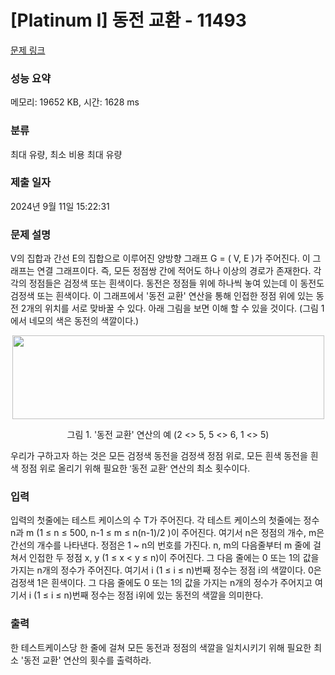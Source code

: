 # [Platinum I] 동전 교환 - 11493 

[문제 링크](https://www.acmicpc.net/problem/11493) 

### 성능 요약

메모리: 19652 KB, 시간: 1628 ms

### 분류

최대 유량, 최소 비용 최대 유량

### 제출 일자

2024년 9월 11일 15:22:31

### 문제 설명

<p>V의 집합과 간선 E의 집합으로 이루어진 양방향 그래프 G = ( V, E )가 주어진다. 이 그래프는 연결 그래프이다. 즉, 모든 정점쌍 간에 적어도 하나 이상의 경로가 존재한다. 각각의 정점들은 검정색 또는 흰색이다. 동전은 정점들 위에 하나씩 놓여 있는데 이 동전도 검정색 또는 흰색이다. 이 그래프에서 '동전 교환' 연산을 통해 인접한 정점 위에 있는 동전 2개의 위치를 서로 맞바꿀 수 있다. 아래 그림을 보면 이해 할 수 있을 것이다. (그림 1에서 네모의 색은 동전의 색깔이다.)</p>

<p><img alt="" src="https://onlinejudgeimages.s3-ap-northeast-1.amazonaws.com/problem/11493/1.png" style="display:block; height:133.973px; margin:auto; width:499px"></p>

<p style="text-align: center;">그림 1. '동전 교환' 연산의 예 (2 <> 5, 5 <> 6, 1 <> 5)</p>

<p>우리가 구하고자 하는 것은 <span style="background-color:initial; font-family:arial,helvetica,verdana,tahoma,sans-serif">모든 검정색 동전을</span><span style="background-color:initial; font-family:arial,helvetica,verdana,tahoma,sans-serif"> 검정색 정점 위로, 모든 흰색 동전을</span><span style="background-color:initial; font-family:arial,helvetica,verdana,tahoma,sans-serif"> 흰색 정점 위로</span><span style="background-color:initial; font-family:arial,helvetica,verdana,tahoma,sans-serif"> 올리기 위해 필요한 '동전 교환' 연산의 최소 횟수이다.</span></p>

### 입력 

 <p>입력의 첫줄에는 테스트 케이스의 수 T가 주어진다. 각 테스트 케이스의 첫줄에는 정수 n과 m (1 ≤ n ≤ 500, n-1 ≤ m ≤ n(n-1)/2 )이 주어진다. 여기서 n은 정점의 개수, m은 간선의 개수를 나타낸다. 정점은 1 ~ n의 번호를 가진다. n, m의 다음줄부터 m 줄에 걸쳐서 인접한 두 정점 x, y (1 ≤ x < y ≤ n)이 주어진다. 그 다음 줄에는 0 또는 1의 값을 가지는 n개의 정수가 주어진다. 여기서 i (1 ≤ i ≤ n)번째 정수는 정점 i의 색깔이다. 0은 검정색 1은 흰색이다. 그 다음 줄에도 0 또는 1의 값을 가지는 n개의 정수가 주어지고 여기서 i (1 ≤ i ≤ n)번째 정수는 정점 i위에 있는 동전의 색깔을 의미한다.</p>

### 출력 

 <p>한 테스트케이스당 한 줄에 걸쳐 모든 동전과 정점의 색깔을 일치시키기 위해 필요한 최소 '동전 교환' 연산의 횟수를 출력하라.</p>

